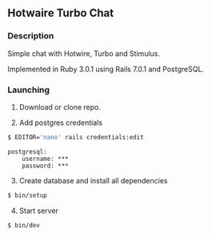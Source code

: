 ## Hotwaire Turbo Chat

### Description

Simple chat with Hotwire, Turbo and Stimulus.

Implemented in Ruby 3.0.1 using Rails 7.0.1 and PostgreSQL.

### Launching

1. Download or clone repo. 

2. Add postgres credentials
```bash
$ EDITOR='nano' rails credentials:edit
```

```
postgresql:
    username: ***
    password: ***
```

3. Create database and install all dependencies
```bash
$ bin/setup
```

4. Start server
```bash
$ bin/dev
```
